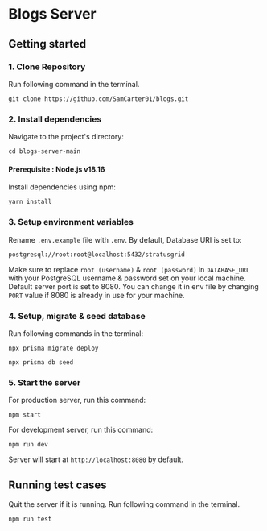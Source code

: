# Blogs Server

## Getting started

### 1. Clone Repository

Run following command in the terminal.

```
git clone https://github.com/SamCarter01/blogs.git
```

### 2. Install dependencies

Navigate to the project's directory:

```
cd blogs-server-main
```

#### Prerequisite : Node.js v18.16

Install dependencies using npm:

```
yarn install
```

### 3. Setup environment variables

Rename `.env.example` file with `.env`.
By default, Database URI is set to:

```
postgresql://root:root@localhost:5432/stratusgrid
```

Make sure to replace `root (username)` & `root (password)` in `DATABASE_URL` with your PostgreSQL username & password set on your local machine.
Default server port is set to 8080. You can change it in env file by changing `PORT` value if 8080 is already in use for your machine.

### 4. Setup, migrate & seed database

Run following commands in the terminal:

```
npx prisma migrate deploy
```

```
npx prisma db seed
```

### 5. Start the server

For production server, run this command:

```
npm start
```

For development server, run this command:

```
npm run dev
```

Server will start at `http://localhost:8080` by default.

## Running test cases

Quit the server if it is running.
Run following command in the terminal.

```
npm run test
```
